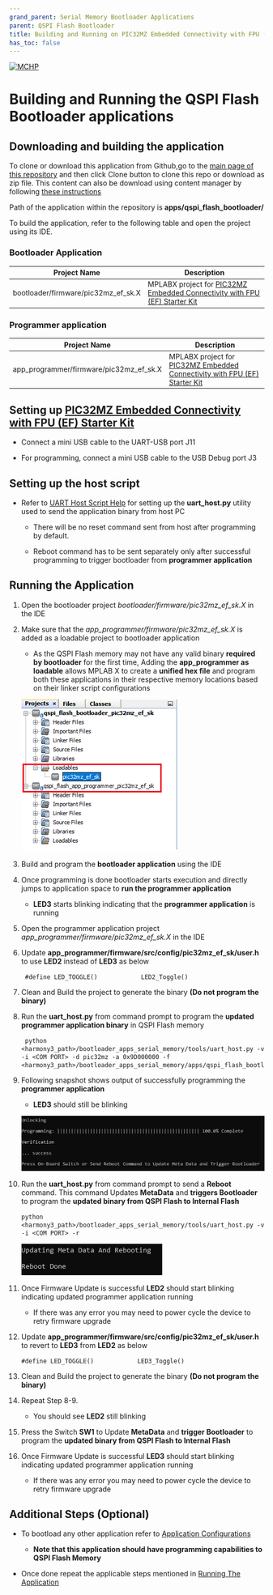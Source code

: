 ```yaml
---
grand_parent: Serial Memory Bootloader Applications
parent: QSPI Flash Bootloader
title: Building and Running on PIC32MZ Embedded Connectivity with FPU (EF) Starter Kit
has_toc: false
---
```


[![MCHP](https://www.microchip.com/ResourcePackages/Microchip/assets/dist/images/logo.png)](https://www.microchip.com)

# Building and Running the QSPI Flash Bootloader applications

## Downloading and building the application

To clone or download this application from Github,go to the [main page of this repository](https://github.com/Microchip-MPLAB-Harmony/bootloader_apps_serial_memory) and then click Clone button to clone this repo or download as zip file. This content can also be download using content manager by following [these instructions](https://github.com/Microchip-MPLAB-Harmony/contentmanager/wiki)

Path of the application within the repository is **apps/qspi_flash_bootloader/**

To build the application, refer to the following table and open the project using its IDE.

### Bootloader Application

| Project Name      | Description                                    |
| ----------------- | ---------------------------------------------- |
| bootloader/firmware/pic32mz_ef_sk.X | MPLABX project for [PIC32MZ Embedded Connectivity with FPU (EF) Starter Kit](https://www.microchip.com/DevelopmentTools/ProductDetails/dm320007) |


### Programmer application

| Project Name      | Description                                    |
| ----------------- | ---------------------------------------------- |
| app_programmer/firmware/pic32mz_ef_sk.X | MPLABX project for [PIC32MZ Embedded Connectivity with FPU (EF) Starter Kit](https://www.microchip.com/DevelopmentTools/ProductDetails/dm320007) |


## Setting up [PIC32MZ Embedded Connectivity with FPU (EF) Starter Kit](https://www.microchip.com/Developmenttools/ProductDetails/Dm320007)

- Connect a mini USB cable to the UART-USB port J11

- For programming, connect a mini USB cable to the USB Debug port J3

## Setting up the host script

- Refer to [UART Host Script Help](../../../tools/docs/readme_uart_host.md) for setting up the **uart_host.py** utility used to send the application binary from host PC
    - There will be no reset command sent from host after programming by default.
    
    - Reboot command has to be sent separately only after successful programming to trigger bootloader from **programmer application**

## Running the Application

1. Open the bootloader project *bootloader/firmware/pic32mz_ef_sk.X* in the IDE

2. Make sure that the *app_programmer/firmware/pic32mz_ef_sk.X* is added as a loadable project to bootloader application
    - As the QSPI Flash memory may not have any valid binary **required by bootloader** for the first time, Adding the **app_programmer as loadable** allows MPLAB X to create a **unified hex file** and program both these applications in their respective memory locations based on their linker script configurations

    ![mplab_loadable_pic32mz_ef_sk](./images/mplab_loadable_pic32mz_ef_sk.png)

3. Build and program the **bootloader application** using the IDE

4. Once programming is done bootloader starts execution and directly jumps to application space to **run the programmer application**
    - **LED3** starts blinking indicating that the **programmer application** is running

5. Open the programmer application project *app_programmer/firmware/pic32mz_ef_sk.X* in the IDE

6. Update **app_programmer/firmware/src/config/pic32mz_ef_sk/user.h** to use **LED2** instead of **LED3** as below

        #define LED_TOGGLE()            LED2_Toggle()

7. Clean and Build the project to generate the binary **(Do not program the binary)**

8. Run the **uart_host.py** from command prompt to program the **updated programmer application binary** in QSPI Flash memory

        python <harmony3_path>/bootloader_apps_serial_memory/tools/uart_host.py -v -i <COM PORT> -d pic32mz -a 0x9D000000 -f <harmony3_path>/bootloader_apps_serial_memory/apps/qspi_flash_bootloader/app_programmer/firmware/pic32mz_ef_sk.X/dist/pic32mz_ef_sk/production/pic32mz_ef_sk.X.production.bin

9. Following snapshot shows output of successfully programming the **programmer application**
    - **LED3** should still be blinking

    ![uart_host_output_program](../../../tools/docs/images/uart_host_output_program.png)

10. Run the **uart_host.py** from command prompt to send a **Reboot** command. This command Updates **MetaData** and **triggers Bootloader** to program the **updated binary from QSPI Flash to Internal Flash**

        python <harmony3_path>/bootloader_apps_serial_memory/tools/uart_host.py -v -i <COM PORT> -r

    ![uart_host_output_reboot](../../../tools/docs/images/uart_host_output_reboot.png)

11. Once Firmware Update is successful **LED2** should start blinking indicating updated programmer application running
    - If there was any error you may need to power cycle the device to retry firmware upgrade

12. Update **app_programmer/firmware/src/config/pic32mz_ef_sk/user.h** to revert to **LED3** from **LED2** as below

        #define LED_TOGGLE()            LED3_Toggle()

13. Clean and Build the project to generate the binary **(Do not program the binary)**

14. Repeat Step 8-9.
    - You should see **LED2** still blinking

15. Press the Switch **SW1** to Update **MetaData** and **trigger Bootloader** to program the **updated binary from QSPI Flash to Internal Flash**

16. Once Firmware Update is successful **LED3** should start blinking indicating updated programmer application running
    - If there was any error you may need to power cycle the device to retry firmware upgrade

## Additional Steps (Optional)
- To bootload any other application refer to [Application Configurations](../../docs/readme_configure_application_pic32m.md)
    - **Note that this application should have programming capabilities to QSPI Flash Memory**

- Once done repeat the applicable steps mentioned in [Running The Application](#running-the-application)
